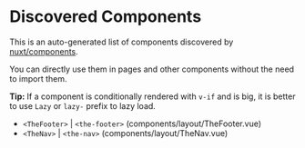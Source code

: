 # Discovered Components

This is an auto-generated list of components discovered by [nuxt/components](https://github.com/nuxt/components).

You can directly use them in pages and other components without the need to import them.

**Tip:** If a component is conditionally rendered with `v-if` and is big, it is better to use `Lazy` or `lazy-` prefix to lazy load.

- `<TheFooter>` | `<the-footer>` (components/layout/TheFooter.vue)
- `<TheNav>` | `<the-nav>` (components/layout/TheNav.vue)
